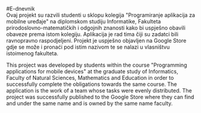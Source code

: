  #E-dnevnik                                            
Ovaj projekt su razvili studenti u sklopu kolegija "Programiranje aplikacija za mobilne uređaje" na diplomskom studiju Informatike, Fakulteta prirodoslovno-matematičkih i odgojnih znanosti kako bi uspješno obavili obaveze prema istom kolegiju. 
Aplikacija je rad tima čiji su zadatci bili ravnopravno raspodjeljeni. Projekt je uspješno objavljen na Google Store gdje se može i pronaći pod istim nazivom te se nalazi u vlasništvu istoimenog fakulteta.
                                                   
                                                     
                                                 
This project was developed by students within the course "Programming applications for mobile devices" at the graduate study of Informatics, Faculty of Natural Sciences, Mathematics and Education in order to successfully complete the obligations towards the same course.
The application is the work of a team whose tasks were evenly distributed. The project was successfully published to the Google Store where they can find and under the same name and is owned by the same name faculty.

